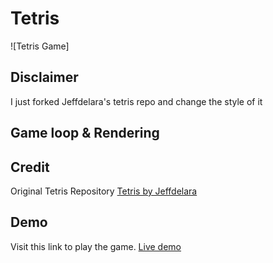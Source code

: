 # Tetris

![Tetris Game]

## Disclaimer
I just forked Jeffdelara's tetris repo and change the style of it 

## Game loop & Rendering

## Credit
Original Tetris Repository [Tetris by Jeffdelara](https://github.com/jeffdelara/tetris)

## Demo
Visit this link to play the game.
[Live demo](https://tetris-suisea.vercel.app/)
